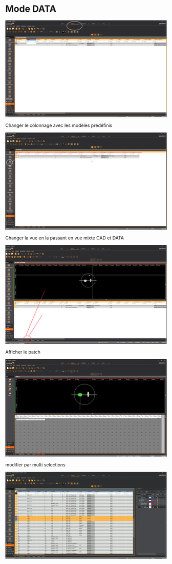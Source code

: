 # Mode DATA

![Alt text](../images/IMG_1032.JPEG)

Changer le colonnage avec les modèles prédéfinis

![Alt text](../images/IMG_1033.JPEG)

Changer la vue en la passant en vue mixte CAD et DATA

![Alt text](../images/IMG_1034.JPEG)

Afficher le patch

![Alt text](../images/IMG_1035.JPEG)

modifier par multi selections

![Alt text](../images/2024-01-27_13h28_14.png)

